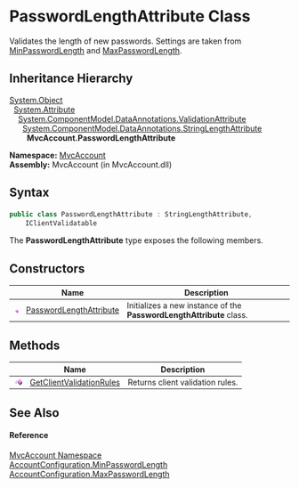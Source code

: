 PasswordLengthAttribute Class
=============================
Validates the length of new passwords. Settings are taken from [MinPasswordLength][1] and [MaxPasswordLength][2].


Inheritance Hierarchy
---------------------
[System.Object][3]  
  [System.Attribute][4]  
    [System.ComponentModel.DataAnnotations.ValidationAttribute][5]  
      [System.ComponentModel.DataAnnotations.StringLengthAttribute][6]  
        **MvcAccount.PasswordLengthAttribute**  

**Namespace:** [MvcAccount][7]  
**Assembly:** MvcAccount (in MvcAccount.dll)

Syntax
------

```csharp
public class PasswordLengthAttribute : StringLengthAttribute, 
	IClientValidatable
```

The **PasswordLengthAttribute** type exposes the following members.


Constructors
------------

                 | Name                         | Description                                                          
---------------- | ---------------------------- | -------------------------------------------------------------------- 
![Public method] | [PasswordLengthAttribute][8] | Initializes a new instance of the **PasswordLengthAttribute** class. 


Methods
-------

                 | Name                          | Description                      
---------------- | ----------------------------- | -------------------------------- 
![Public method] | [GetClientValidationRules][9] | Returns client validation rules. 


See Also
--------

#### Reference
[MvcAccount Namespace][7]  
[AccountConfiguration.MinPasswordLength][1]  
[AccountConfiguration.MaxPasswordLength][2]  

[1]: ../AccountConfiguration/MinPasswordLength.md
[2]: ../AccountConfiguration/MaxPasswordLength.md
[3]: http://msdn.microsoft.com/en-us/library/e5kfa45b
[4]: http://msdn.microsoft.com/en-us/library/e8kc3626
[5]: http://msdn.microsoft.com/en-us/library/cc679227
[6]: http://msdn.microsoft.com/en-us/library/cc679251
[7]: ../README.md
[8]: _ctor.md
[9]: GetClientValidationRules.md
[Public method]: ../../_icons/pubmethod.gif "Public method"